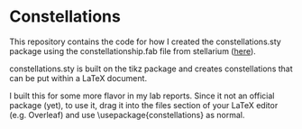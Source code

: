 # Constellations

This repository contains the code for how I created the constellations.sty package using the constellationship.fab file from stellarium ([here](https://github.com/Stellarium/stellarium/blob/master/skycultures/modern/constellationship.fab)).

constellations.sty is built on the tikz package and creates constellations that can be put within a LaTeX document.

I built this for some more flavor in my lab reports. Since it not an official package (yet), to use it, drag it into the files section of your LaTeX editor (e.g. Overleaf) and use \usepackage{constellations} as normal.
